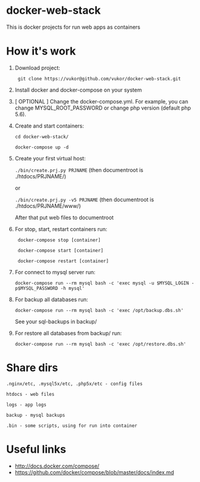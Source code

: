 docker-web-stack
===========

This is docker projects for run web apps as containers

How it's work
===========

1. Download project:

    `` git clone https://vukor@github.com/vukor/docker-web-stack.git``

2. Install docker and docker-compose on your system

3. [ OPTIONAL ] Change the docker-compose.yml. For example, you can change MYSQL_ROOT_PASSWORD or change php version (default php 5.6).

4. Create and start containers:
    
    `` cd docker-web-stack/ ``

    `` docker-compose up -d ``

5. Create your first virtual host:

    `` ./bin/create.prj.py PRJNAME `` (then documentroot is ./htdocs/PRJNAME/)

	or

    `` ./bin/create.prj.py -v5 PRJNAME `` (then documentroot is ./htdocs/PRJNAME/www/)

    After that put web files to documentroot

6. For stop, start, restart containers run:
    
    `` docker-compose stop [container]``
    
    `` docker-compose start [container]``
    
    `` docker-compose restart [container]``

7. For connect to mysql server run:
    
    `` docker-compose run --rm mysql bash -c 'exec mysql -u $MYSQL_LOGIN -p$MYSQL_PASSWORD -h mysql' ``

8. For backup all databases run:
    
    `` docker-compose run --rm mysql bash -c 'exec /opt/backup.dbs.sh' ``

   See your sql-backups in backup/

9. For restore all databases from backup/ run:
    
    `` docker-compose run --rm mysql bash -c 'exec /opt/restore.dbs.sh' ``


Share dirs
===========

``.nginx/etc, .mysql5x/etc, .php5x/etc - config files``

``htdocs - web files``

``logs - app logs``

``backup - mysql backups``

``.bin - some scripts, using for run into container``


Useful links
============
  - http://docs.docker.com/compose/
  - https://github.com/docker/compose/blob/master/docs/index.md

